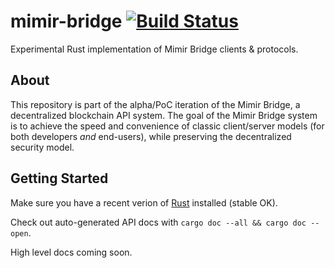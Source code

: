 [travis-badge]: https://travis-ci.org/mimirblockchainsolutions/mimir-bridge-alpha.svg?branch=master
[travis-url]: https://travis-ci.org/mimirblockchainsolutions/mimir-bridge-alpha

# mimir-bridge [![Build Status][travis-badge]][travis-url]

Experimental Rust implementation of Mimir Bridge clients & protocols.


## About

This repository is part of the alpha/PoC iteration of the Mimir Bridge, a decentralized
blockchain API system. The goal of the Mimir Bridge system is to achieve the speed 
and convenience of classic client/server models (for both developers *and* end-users), 
while preserving the decentralized security model.

## Getting Started

Make sure you have a recent verion of [Rust](https://www.rust-lang.org) installed (stable OK).

Check out auto-generated API docs with `cargo doc --all && cargo doc --open`.

High level docs coming soon.

